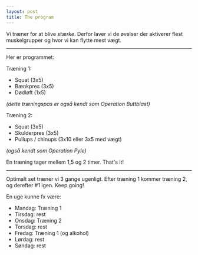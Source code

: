 ```yaml
---
layout: post
title: The program
---
```


Vi træner for at blive *stærke*. Derfor laver vi de øvelser der aktiverer flest muskelgrupper og hvor vi kan flytte mest vægt.

----

Her er programmet:

Træning 1:
* Squat (3x5)
* Bænkpres (3x5)
* Dødløft (1x5)

_(dette træningspas er også kendt som Operation Buttblast)_

Træning 2:
* Squat (3x5)
* Skulderpres (3x5)
* Pullups / chinups (3x10 eller 3x5 med vægt)

_(også kendt som Operation Pyle)_

En træning tager mellem 1,5 og 2 timer. That's it!

-------

Optimalt set træner vi 3 gange ugenligt. Efter træning 1 kommer træning 2, og derefter #1 igen. Keep going!

En uge kunne fx være:
* Mandag: Træning 1
* Tirsdag: rest
* Onsdag: Træning 2
* Torsdag: rest
* Fredag: Træning 1 (og alkohol)
* Lørdag: rest
* Søndag: rest

